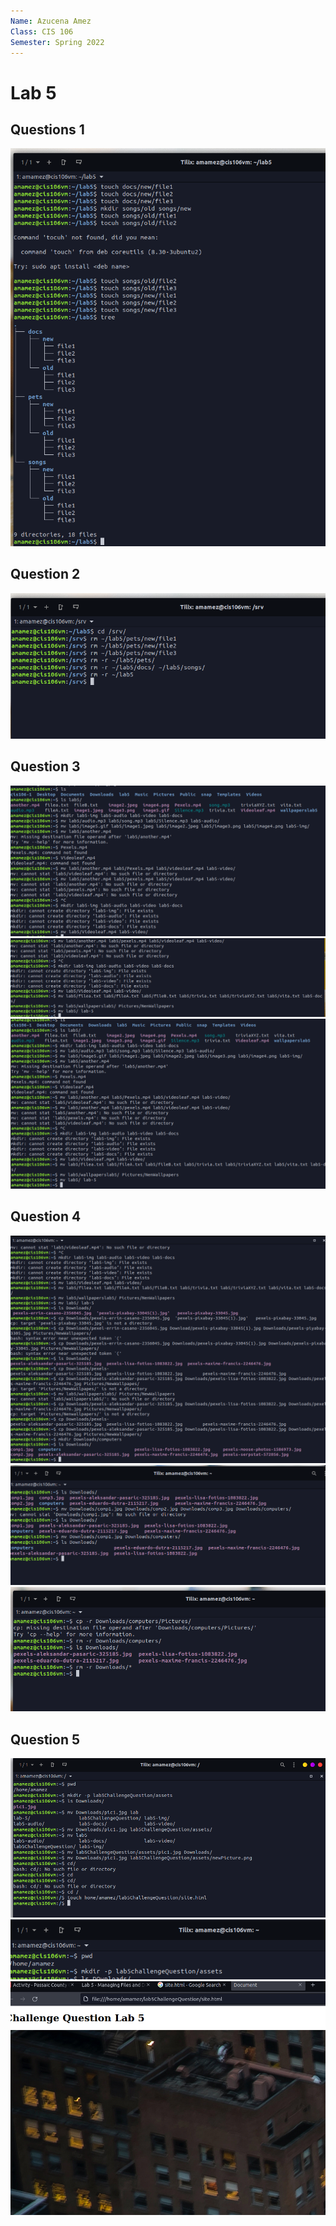 ```yaml
---
Name: Azucena Amez 
Class: CIS 106
Semester: Spring 2022
---
```


# Lab 5 

## Questions 1
![q1](q1.1.png)<br>

## Question 2 
![q2](q2.1.png)<br>

## Question 3 
![q3.1](q3.1.png)<br>
![q3.2](q3.2.png)<br>
![q3.3](q3.3.png)<br>

## Question 4 
![q4.1](q4.1.png)<br>
![q4.2](q4.2.png)<br>
![q4.3](q4.3.png)<br>

## Question 5 
![Challenge0](challange0.png)<br>
![Challenge1](challenge1.png)<br>
![Challenge2](challange2.png)<br>